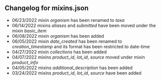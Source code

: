## Changelog for mixins.json

* 06/23/2022 mixin *organism* has been renamed to *taxa*
* 06/14/2022 mixins *aliases* and *submitted* have been moved under the mixin *basic_item*
* 06/08/2022 mixin *organism* has been added
* 06/05/2022 mixin *date_created* has been renamed to *creation_timestamp* and its format has been restricted to date-time
* 04/27/2022 mixin *collections* has been added
* 04/07/2022 mixins *product_id*, *lot_id*, *source* moved under mixin *product_info*
* 04/05/2022 mixins *additional_description* has been added
* 03/24/2022 mixins *product_id*, *lot_id*, *source* have been added
